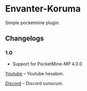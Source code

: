 # Envanter-Koruma
Simple pocketmine plugin.

## Changelogs
### 1.0
- Support for PocketMine-MP 4.0.0

[Youtube](https://www.instagram.com/teknokodi/?hl=tr) – Youtube hesabım.

[Discord](https://www.instagram.com/teknokodi/?hl=tr) – Discord sunucum.
